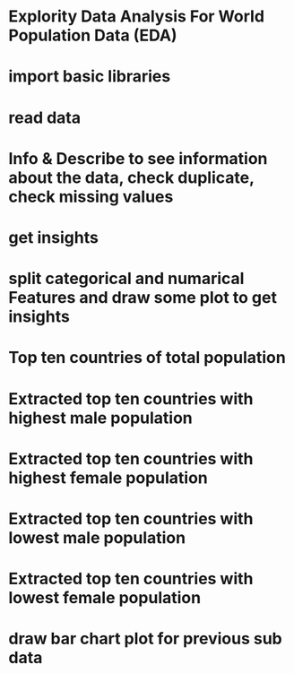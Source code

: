# Explority Data Analysis For World Population Data (EDA)
# import basic libraries
# read data
# Info & Describe to see information about the data, check duplicate, check missing values
# get insights
# split categorical and numarical Features and draw some plot to get insights
# Top ten countries of total population
# Extracted top ten countries with highest male population
# Extracted top ten countries with highest female population
# Extracted top ten countries with lowest male population
# Extracted top ten countries with lowest female population
# draw bar chart plot  for previous sub data
